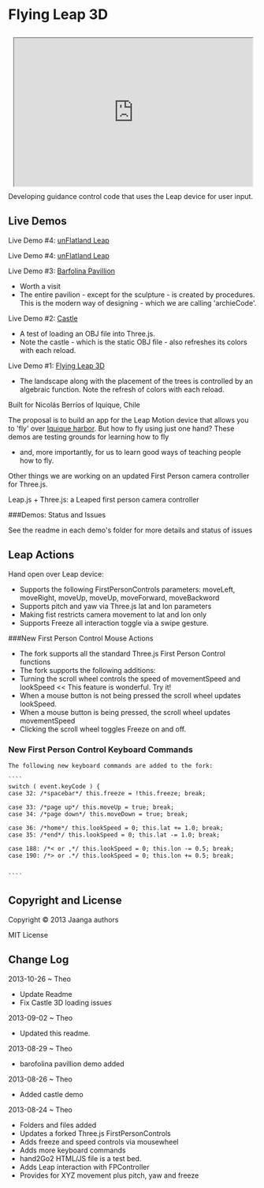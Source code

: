 Flying Leap 3D
==============
<iframe src=http://jaanga.github.io/gestification/projects/flying-leap-3d/castle/load-castle.html height=300px width=96% style=margin:2% ></iframe>
Developing guidance control code that uses the Leap device for user input.


## Live Demos

Live Demo #4: [unFlatland Leap]( http://jaanga.github.io/gestification/projects/flying-leap-3d/fgx-plane-spotter-leap/latest.html )


Live Demo #4: [unFlatland Leap]( http://jaanga.github.io/gestification/projects/flying-leap-3d/un-flatland-leap/latest.html )


Live Demo #3: [Barfolina Pavillion](http://jaanga.github.io/gestification/projects/flying-leap-3d/barfolina-pavillion/r2/barfolina-pavillion.html)

- Worth a visit
- The entire pavilion - except for the sculpture - is created by procedures. This is the modern way of designing - which we are calling 'archieCode'.

Live Demo #2: [Castle](http://jaanga.github.io/gestification/projects/flying-leap-3d/castle/load-castle.html)

- A test of loading an OBJ file into Three.js. 
- Note the castle - which is the static OBJ file - also refreshes its colors with each reload. 

Live Demo #1: [Flying Leap 3D](http://jaanga.github.io/gestification/projects/flying-leap-3d/r1/flying-leap-3d.html )

- The landscape along with the placement of the trees is controlled by an algebraic function. Note the refresh of colors with each reload.


Built for Nicolás Berríos of Iquique, Chile

The proposal is to build an app for the Leap Motion device that allows you to 'fly' over [Iquique harbor](http://goo.gl/Tq4F59). 
But how to fly using just one hand? These demos are testing grounds for learning how to fly 
- and, more importantly, for us to learn good ways of teaching people how to fly. 

Other things we are working on an updated First Person camera controller for Three.js.

Leap.js + Three.js: a Leaped first person camera controller

###Demos: Status and Issues

See the readme in each demo's folder for more details and status of issues

## Leap Actions

Hand open over Leap device:

* Supports the following FirstPersonControls parameters: moveLeft, moveRight, moveUp, moveUp, moveForward, moveBackword 
* Supports pitch and yaw via Three.js lat and lon parameters
* Making fist restricts camera movement to lat and lon only
* Supports Freeze all interaction toggle via a swipe gesture.

###New First Person Control Mouse Actions

* The fork supports all the standard Three.js First Person Control functions
* The fork supports the following additions:
* Turning the scroll wheel controls the speed of movementSpeed and lookSpeed << This feature is wonderful. Try it!
* When a mouse button is not being pressed the scroll wheel updates lookSpeed.
* When a mouse button is being pressed, the scroll wheel updates movementSpeed
* Clicking the scroll wheel toggles Freeze on and off.

### New First Person Control  Keyboard Commands

	The following new keyboard commands are added to the fork:
	
	````
	switch ( event.keyCode ) {
	case 32: /*spacebar*/ this.freeze = !this.freeze; break;
	
	case 33: /*page up*/ this.moveUp = true; break;
	case 34: /*page down*/ this.moveDown = true; break;
	
	case 36: /*home*/ this.lookSpeed = 0; this.lat += 1.0; break;
	case 35: /*end*/ this.lookSpeed = 0; this.lat -= 1.0; break;	

	case 188: /*< or ,*/ this.lookSpeed = 0; this.lon -= 0.5; break;
	case 190: /*> or .*/ this.lookSpeed = 0; this.lon += 0.5; break;	
	
	
	````

## Copyright and License
Copyright &copy; 2013 Jaanga authors

MIT License

## Change Log

2013-10-26 ~ Theo

* Update Readme
* Fix Castle 3D loading issues

2013-09-02 ~ Theo

* Updated this readme.

2013-08-29 ~ Theo

* barofolina pavillion demo added

2013-08-26 ~ Theo

* Added castle demo

2013-08-24 ~ Theo

* Folders and files added
* Updates a forked Three.js FirstPersonControls
* Adds freeze and speed controls via mousewheel
* Adds more keyboard commands
* hand2Go2 HTML/JS file is a test bed.
* Adds Leap interaction with FPController
* Provides for XYZ movement plus pitch, yaw and freeze



